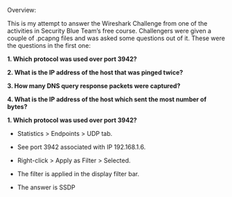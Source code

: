 Overview:

This is my attempt to answer the Wireshark Challenge from one of the activities in Security Blue Team’s free course. Challengers were given a couple of .pcapng files and was asked some questions out of it. These were the questions in the first one:

**1. Which protocol was used over port 3942?**

**2. What is the IP address of the host that was pinged twice?**

**3. How many DNS query response packets were captured?**

**4. What is the IP address of the host which sent the most number of bytes?**
<br>

**1. Which protocol was used over port 3942?**

- Statistics > Endpoints > UDP tab.
- See port 3942 associated with IP 192.168.1.6.
- Right-click > Apply as Filter > Selected.
- The filter is applied in the display filter bar.

- The answer is SSDP


